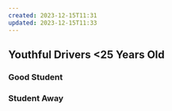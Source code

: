```yaml
---
created: 2023-12-15T11:31
updated: 2023-12-15T11:33
---
```






## Youthful Drivers <25 Years Old
### Good Student

### Student Away 